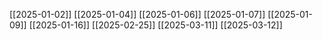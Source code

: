 [[2025-01-02]]
[[2025-01-04]]
[[2025-01-06]]
[[2025-01-07]]
[[2025-01-09]]
[[2025-01-16]]
[[2025-02-25]]
[[2025-03-11]]
[[2025-03-12]]
